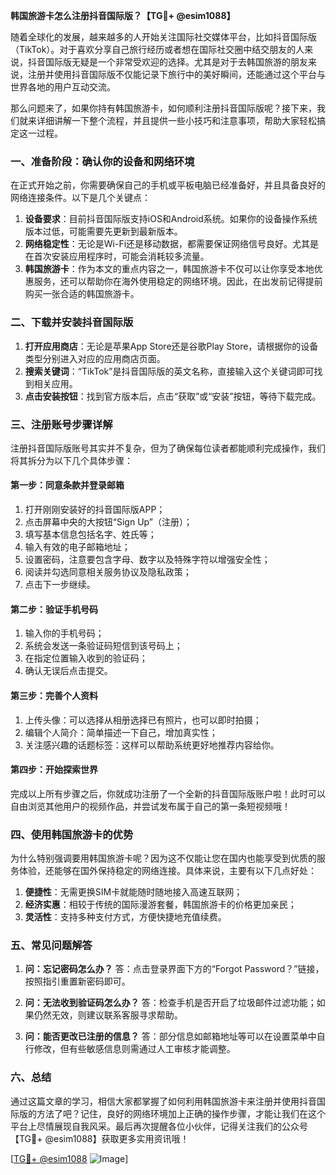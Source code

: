 **韩国旅游卡怎么注册抖音国际版？【TG💪+ @esim1088】**

随着全球化的发展，越来越多的人开始关注国际社交媒体平台，比如抖音国际版（TikTok）。对于喜欢分享自己旅行经历或者想在国际社交圈中结交朋友的人来说，抖音国际版无疑是一个非常受欢迎的选择。尤其是对于去韩国旅游的朋友来说，注册并使用抖音国际版不仅能记录下旅行中的美好瞬间，还能通过这个平台与世界各地的用户互动交流。

那么问题来了，如果你持有韩国旅游卡，如何顺利注册抖音国际版呢？接下来，我们就来详细讲解一下整个流程，并且提供一些小技巧和注意事项，帮助大家轻松搞定这一过程。

### 一、准备阶段：确认你的设备和网络环境

在正式开始之前，你需要确保自己的手机或平板电脑已经准备好，并且具备良好的网络连接条件。以下是几个关键点：

1. **设备要求**：目前抖音国际版支持iOS和Android系统。如果你的设备操作系统版本过低，可能需要先更新到最新版本。
2. **网络稳定性**：无论是Wi-Fi还是移动数据，都需要保证网络信号良好。尤其是在首次安装应用程序时，可能会消耗较多流量。
3. **韩国旅游卡**：作为本文的重点内容之一，韩国旅游卡不仅可以让你享受本地优惠服务，还可以帮助你在海外使用稳定的网络环境。因此，在出发前记得提前购买一张合适的韩国旅游卡。

### 二、下载并安装抖音国际版

1. **打开应用商店**：无论是苹果App Store还是谷歌Play Store，请根据你的设备类型分别进入对应的应用商店页面。
2. **搜索关键词**：“TikTok”是抖音国际版的英文名称，直接输入这个关键词即可找到相关应用。
3. **点击安装按钮**：找到官方版本后，点击“获取”或“安装”按钮，等待下载完成。

### 三、注册账号步骤详解

注册抖音国际版账号其实并不复杂，但为了确保每位读者都能顺利完成操作，我们将其拆分为以下几个具体步骤：

#### 第一步：同意条款并登录邮箱

1. 打开刚刚安装好的抖音国际版APP；
2. 点击屏幕中央的大按钮“Sign Up”（注册）；
3. 填写基本信息包括名字、姓氏等；
4. 输入有效的电子邮箱地址；
5. 设置密码，注意要包含字母、数字以及特殊字符以增强安全性；
6. 阅读并勾选同意相关服务协议及隐私政策；
7. 点击下一步继续。

#### 第二步：验证手机号码

1. 输入你的手机号码；
2. 系统会发送一条验证码短信到该号码上；
3. 在指定位置输入收到的验证码；
4. 确认无误后点击提交。

#### 第三步：完善个人资料

1. 上传头像：可以选择从相册选择已有照片，也可以即时拍摄；
2. 编辑个人简介：简单描述一下自己，增加真实性；
3. 关注感兴趣的话题标签：这样可以帮助系统更好地推荐内容给你。

#### 第四步：开始探索世界

完成以上所有步骤之后，你就成功注册了一个全新的抖音国际版账户啦！此时可以自由浏览其他用户的视频作品，并尝试发布属于自己的第一条短视频哦！

### 四、使用韩国旅游卡的优势

为什么特别强调要用韩国旅游卡呢？因为这不仅能让您在国内也能享受到优质的服务体验，还能够在国外保持稳定的网络连接。具体来说，主要有以下几点好处：

1. **便捷性**：无需更换SIM卡就能随时随地接入高速互联网；
2. **经济实惠**：相较于传统的国际漫游套餐，韩国旅游卡的价格更加亲民；
3. **灵活性**：支持多种支付方式，方便快捷地充值续费。

### 五、常见问题解答

1. **问：忘记密码怎么办？**
   答：点击登录界面下方的“Forgot Password？”链接，按照指引重置新密码即可。

2. **问：无法收到验证码怎么办？**
   答：检查手机是否开启了垃圾邮件过滤功能；如果仍然无效，则建议联系客服寻求帮助。

3. **问：能否更改已注册的信息？**
   答：部分信息如邮箱地址等可以在设置菜单中自行修改，但有些敏感信息则需通过人工审核才能调整。

### 六、总结

通过这篇文章的学习，相信大家都掌握了如何利用韩国旅游卡来注册并使用抖音国际版的方法了吧？记住，良好的网络环境加上正确的操作步骤，才能让我们在这个平台上尽情展现自我风采。最后再次提醒各位小伙伴，记得关注我们的公众号【TG💪+ @esim1088】获取更多实用资讯哦！

[[TG💪+ @esim1088](https://t.me/s/esim1088) ![Image](https://i.postimg.cc/4NQfJmqS/Snipaste-2025-05-13-00-14-12.png)]